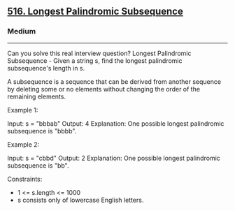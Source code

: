 <h2><a href="https://leetcode.com/problems/longest-palindromic-subsequence/">516. Longest Palindromic Subsequence</a></h2><h3>Medium</h3><hr>Can you solve this real interview question? Longest Palindromic Subsequence - Given a string s, find the longest palindromic subsequence's length in s.

A subsequence is a sequence that can be derived from another sequence by deleting some or no elements without changing the order of the remaining elements.

Example 1:

Input: s = "bbbab"
Output: 4
Explanation: One possible longest palindromic subsequence is "bbbb".

Example 2:

Input: s = "cbbd"
Output: 2
Explanation: One possible longest palindromic subsequence is "bb".

Constraints:

- 1 <= s.length <= 1000
- s consists only of lowercase English letters.

